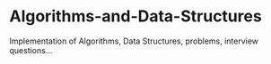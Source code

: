 # Algorithms-and-Data-Structures
Implementation of Algorithms, Data Structures, problems, interview questions...
